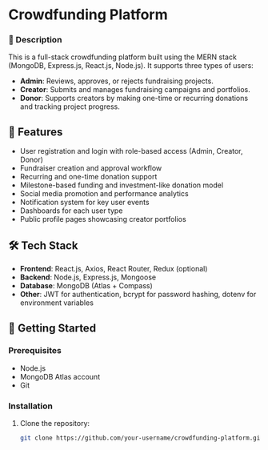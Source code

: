 # Crowdfunding Platform

### 🧠 Description

This is a full-stack crowdfunding platform built using the MERN stack (MongoDB, Express.js, React.js, Node.js). It supports three types of users:

- **Admin**: Reviews, approves, or rejects fundraising projects.
- **Creator**: Submits and manages fundraising campaigns and portfolios.
- **Donor**: Supports creators by making one-time or recurring donations and tracking project progress.

## 📌 Features

- User registration and login with role-based access (Admin, Creator, Donor)
- Fundraiser creation and approval workflow
- Recurring and one-time donation support
- Milestone-based funding and investment-like donation model
- Social media promotion and performance analytics
- Notification system for key user events
- Dashboards for each user type
- Public profile pages showcasing creator portfolios

## 🛠️ Tech Stack

- **Frontend**: React.js, Axios, React Router, Redux (optional)
- **Backend**: Node.js, Express.js, Mongoose
- **Database**: MongoDB (Atlas + Compass)
- **Other**: JWT for authentication, bcrypt for password hashing, dotenv for environment variables

## 🚀 Getting Started

### Prerequisites

- Node.js
- MongoDB Atlas account
- Git

### Installation

1. Clone the repository:
   ```bash
   git clone https://github.com/your-username/crowdfunding-platform.git
